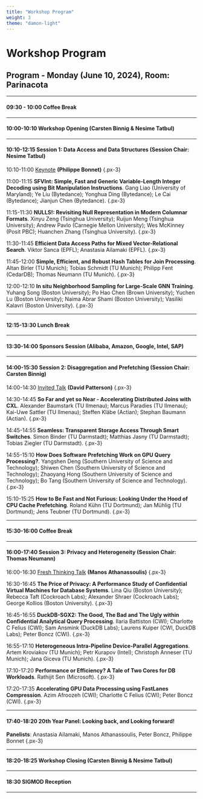 ```yaml
---
title: "Workshop Program"
weight: 3
theme: "damon-light"
---
```


# Workshop Program

## Program - Monday (June 10, 2024), Room: Parinacota

---
#### 09:30 - 10:00 Coffee Break
---
#### 10:00-10:10 Workshop Opening (Carsten Binnig & Nesime Tatbul)
---
#### 10:10-12:15 Session 1: Data Access and Data Structures (Session Chair: Nesime Tatbul)

10:10-11:00 [Keynote](#keynote-talk) **(Philippe Bonnet)**
{.px-3}

11:00-11:15 **SFVInt: Simple, Fast and Generic Variable-Length Integer Decoding using Bit Manipulation Instructions**. Gang Liao (University of Maryland); Ye Liu (Bytedance); Yonghua Ding (Bytedance); Le Cai (Bytedance); Jianjun Chen (Bytedance).
{.px-3}

11:15-11:30 **NULLS!: Revisiting Null Representation in Modern Columnar Formats**. Xinyu Zeng (Tsinghua University); Ruijun Meng (Tsinghua University); Andrew Pavlo (Carnegie Mellon University); Wes McKinney (Posit PBC); Huanchen Zhang (Tsinghua University).
{.px-3}

11:30-11:45 **Efficient Data Access Paths for Mixed Vector-Relational Search**. Viktor Sanca (EPFL); Anastasia Ailamaki (EPFL).
{.px-3}

11:45-12:00 **Simple, Efficient, and Robust Hash Tables for Join Processing**. Altan Birler (TU Munich); Tobias Schmidt (TU Munich); Philipp Fent (CedarDB); Thomas Neumann (TU Munich).
{.px-3}

12:00-12:10 **In situ Neighborhood Sampling for Large-Scale GNN Training**. Yuhang Song (Boston University); Po Hao Chen (Brown University); Yuchen Lu (Boston University); Naima Abrar Shami (Boston University); Vasiliki Kalavri (Boston University).
{.px-3}


---
#### 12:15-13:30 Lunch Break
---
#### 13:30-14:00 Sponsors Session (Alibaba, Amazon, Google, Intel, SAP)
--- 
#### 14:00-15:30 Session 2: Disaggregation and Prefetching (Session Chair: Carsten Binnig)

14:00-14:30 [Invited Talk](#invited-talk) **(David Patterson)** 
{.px-3}

14:30-14:45 **So Far and yet so Near - Accelerating Distributed Joins with CXL**. Alexander Baumstark (TU Ilmenau); Marcus Paradies (TU Ilmenau); Kai-Uwe Sattler (TU Ilmenau); Steffen Kläbe (Actian); Stephan Baumann (Actian).
{.px-3}

14:45-14:55 **Seamless: Transparent Storage Access Through Smart Switches**. Simon Binder (TU Darmstadt); Matthias Jasny (TU Darmstadt); Tobias Ziegler (TU Darmstadt).
{.px-3}

14:55-15:10 **How Does Software Prefetching Work on GPU Query Processing?**. Yangshen Deng (Southern University of Science and Technology); Shiwen Chen (Southern University of Science and Technology); Zhaoyang Hong (Southern University of Science and Technology); Bo Tang (Southern University of Science and Technology).
{.px-3}

15:10-15:25 **How to Be Fast and Not Furious: Looking Under the Hood of CPU Cache Prefetching**. Roland Kühn (TU Dortmund); Jan Mühlig (TU Dortmund); Jens Teubner (TU Dortmund).
{.px-3}


---
#### 15:30-16:00 Coffee Break
---
#### 16:00-17:40 Session 3: Privacy and Heterogeneity (Session Chair: Thomas Neumann)

16:00-16:30 [Fresh Thinking Talk](#fresh-thinking-talk) **(Manos Athanassoulis)**
{.px-3}

16:30-16:45 **The Price of Privacy: A Performance Study of Confidential Virtual Machines for Database Systems**. Lina Qiu (Boston University); Rebecca Taft (Cockroach Labs); Alexander Shraer (Cockroach Labs); George Kollios (Boston University).
{.px-3}

16:45-16:55 **DuckDB-SGX2: The Good, The Bad and The Ugly within Confidential Analytical Query Processing**. Ilaria Battiston (CWI); Charlotte C Felius (CWI); Sam Ansmink (DuckDB Labs); Laurens Kuiper (CWI, DuckDB Labs); Peter Boncz (CWI).
{.px-3}

16:55-17:10 **Heterogeneous Intra-Pipeline Device-Parallel Aggregations**. Artem Kroviakov (TU Munich); Petr Kurapov (Intel); Christoph Anneser (TU Munich); Jana Giceva (TU Munich).
{.px-3}

17:10-17:20 **Performance or Efficiency? A Tale of Two Cores for DB Workloads**. Rathijit Sen (Microsoft).
{.px-3}

17:20-17:35 **Accelerating GPU Data Processing using FastLanes Compression**. Azim Afroozeh (CWI); Charlotte C Felius (CWI); Peter Boncz (CWI).
{.px-3}


---
#### 17:40-18:20 20th Year Panel: Looking back, and Looking forward!
**Panelists**: Anastasia Ailamaki, Manos Athanassoulis, Peter Boncz, Philippe Bonnet
{.px-3}

---
#### 18:20-18:25 Workshop Closing (Carsten Binnig & Nesime Tatbul)
---
#### 18:30 SIGMOD Reception
---